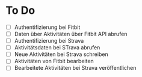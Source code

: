 # To Do

- [ ] Authentifizierung bei Fitbit
- [ ] Daten über Aktivitäten über Fitbit API abrufen
- [ ] Authentifizierung bei Strava
- [ ] Aktivitätsdaten bei STrava abrufen
- [ ] Neue Aktivitäten bei Strava schreiben
- [ ] Aktivitäten von Fitbit bearbeiten
- [ ] Bearbeitete Aktivitäten bei Strava veröffentlichen
